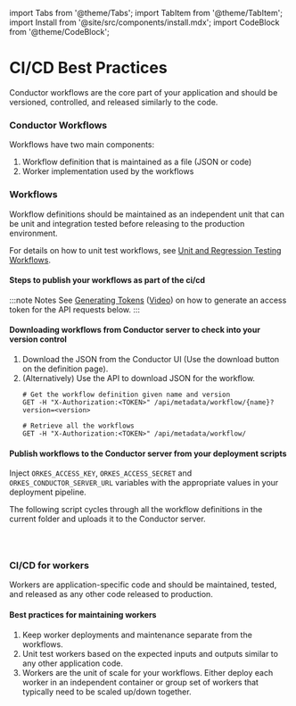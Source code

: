 import Tabs from '@theme/Tabs';
import TabItem from '@theme/TabItem';
import Install from '@site/src/components/install.mdx';
import CodeBlock from '@theme/CodeBlock';

# CI/CD Best Practices
Conductor workflows are the core part of your application and should be versioned, controlled, and released similarly to the code.

### Conductor Workflows
Workflows have two main components:
1. Workflow definition that is maintained as a file (JSON or code)
2. Worker implementation used by the workflows

### Workflows
Workflow definitions should be maintained as an independent unit that can be unit and integration tested before releasing to the production environment.

For details on how to unit test workflows, see [Unit and Regression Testing Workflows](/content/developer-guides/unit-and-regression-tests).

#### Steps to publish your workflows as part of the ci/cd
:::note Notes
See [Generating Tokens](/access-control-and-security/applications#generating-token) ([Video](https://www.youtube.com/watch?v=f1b5vZRKn2Q)) on how to generate an access token for the API requests below.
:::

#### Downloading workflows from Conductor server to check into your version control
1. Download the JSON from the Conductor UI (Use the download button on the definition page).
2. (Alternatively) Use the API to download JSON for the workflow.
    ```shell
    # Get the workflow definition given name and version
    GET -H "X-Authorization:<TOKEN>" /api/metadata/workflow/{name}?version=<version>
    ```
    ```shell
    # Retrieve all the workflows
    GET -H "X-Authorization:<TOKEN>" /api/metadata/workflow/
    ```
#### Publish workflows to the Conductor server from your deployment scripts
Inject `ORKES_ACCESS_KEY`, `ORKES_ACCESS_SECRET` and `ORKES_CONDUCTOR_SERVER_URL` variables with the appropriate values in your deployment pipeline.

The following script cycles through all the workflow definitions in the current folder and uploads it to the Conductor server.

```shell dynamic https://github.com/orkes-io/workflow-cicd/blob/main/src/deploy_workflows.sh section=1 .../src/deploy_workflows.sh



```


### CI/CD for workers
Workers are application-specific code and should be maintained, tested, and released as any other code released to production.

#### Best practices for maintaining workers
1. Keep worker deployments and maintenance separate from the workflows.
2. Unit test workers based on the expected inputs and outputs similar to any other application code. 
3. Workers are the unit of scale for your workflows.  Either deploy each worker in an independent container or group set of workers that typically need to be scaled up/down together.